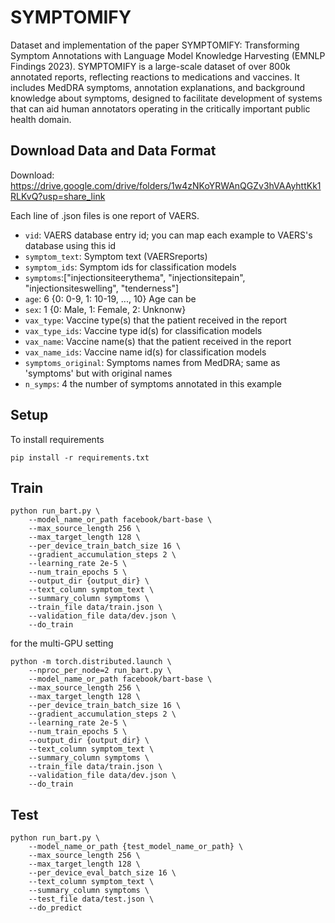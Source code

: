 # SYMPTOMIFY
Dataset and implementation of the paper SYMPTOMIFY: Transforming Symptom Annotations with Language Model Knowledge Harvesting (EMNLP Findings 2023). SYMPTOMIFY is a large-scale dataset of over 800k annotated reports, reflecting reactions to medications and vaccines. It includes MedDRA symptoms, annotation explanations, and background knowledge about symptoms, designed to facilitate development of systems that can aid human annotators operating in the critically important public health domain.

## Download Data and Data Format
Download: https://drive.google.com/drive/folders/1w4zNKoYRWAnQGZv3hVAAyhttKk1RLKvQ?usp=share_link

Each line of .json files is one report of VAERS.
- `vid`: VAERS database entry id; you can map each example to VAERS's database using this id
- `symptom_text`: Symptom text (VAERSreports) 
- `symptom_ids`: Symptom ids for classification models
- `symptoms`:["injectionsiteerythema", "injectionsitepain", "injectionsiteswelling", "tenderness"]
- `age`: 6 {0: 0-9, 1: 10-19, ..., 10} Age can be 
- `sex`: 1 {0: Male, 1: Female, 2: Unknonw}
- `vax_type`: Vaccine type(s) that the patient received in the report
- `vax_type_ids`: Vaccine type id(s) for classification models
- `vax_name`: Vaccine name(s) that the patient received in the report
- `vax_name_ids`: Vaccine name id(s) for classification models
- `symptoms_original`: Symptoms names from MedDRA; same as 'symptoms' but with original names
- `n_symps`: 4 the number of symptoms annotated in this example

## Setup
To install requirements
```
pip install -r requirements.txt
```

## Train 
```
python run_bart.py \
    --model_name_or_path facebook/bart-base \
    --max_source_length 256 \
    --max_target_length 128 \
    --per_device_train_batch_size 16 \
    --gradient_accumulation_steps 2 \
    --learning_rate 2e-5 \
    --num_train_epochs 5 \
    --output_dir {output_dir} \
    --text_column symptom_text \
    --summary_column symptoms \
    --train_file data/train.json \
    --validation_file data/dev.json \
    --do_train
```

for the multi-GPU setting
```
python -m torch.distributed.launch \
    --nproc_per_node=2 run_bart.py \
    --model_name_or_path facebook/bart-base \
    --max_source_length 256 \
    --max_target_length 128 \
    --per_device_train_batch_size 16 \
    --gradient_accumulation_steps 2 \
    --learning_rate 2e-5 \
    --num_train_epochs 5 \
    --output_dir {output_dir} \
    --text_column symptom_text \
    --summary_column symptoms \
    --train_file data/train.json \
    --validation_file data/dev.json \
    --do_train
```

## Test
```
python run_bart.py \
    --model_name_or_path {test_model_name_or_path} \
    --max_source_length 256 \
    --max_target_length 128 \
    --per_device_eval_batch_size 16 \
    --text_column symptom_text \
    --summary_column symptoms \
    --test_file data/test.json \
    --do_predict
```

